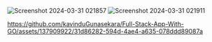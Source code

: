 

![Screenshot 2024-03-31 021857](https://github.com/kavinduGunasekara/Full-Stack-App-With-GO/assets/137909922/880122fd-c7a6-4cdd-9848-99de3faffb48)
![Screenshot 2024-03-31 021911](https://github.com/kavinduGunasekara/Full-Stack-App-With-GO/assets/137909922/68dd99a9-c215-4535-8024-a5cb1ddc28a3)


https://github.com/kavinduGunasekara/Full-Stack-App-With-GO/assets/137909922/31d86282-594d-4ae4-a635-078ddd89087a


